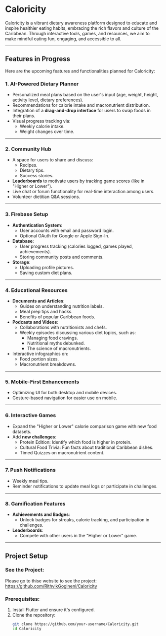 # **Caloricity**

Caloricity is a vibrant dietary awareness platform designed to educate and inspire healthier eating habits, embracing the rich flavors and culture of the Caribbean. Through interactive tools, games, and resources, we aim to make mindful eating fun, engaging, and accessible to all.

---

## **Features in Progress**

Here are the upcoming features and functionalities planned for Caloricity:

### 1. **AI-Powered Dietary Planner**
- Personalized meal plans based on the user's input (age, weight, height, activity level, dietary preferences).
- Recommendations for calorie intake and macronutrient distribution.
- Integration of a **drag-and-drop interface** for users to swap foods in their plans.
- Visual progress tracking via:
  - Weekly calorie intake.
  - Weight changes over time.

---

### 2. **Community Hub**
- A space for users to share and discuss:
  - Recipes.
  - Dietary tips.
  - Success stories.
- **Leaderboards** to motivate users by tracking game scores (like in "Higher or Lower").
- Live chat or forum functionality for real-time interaction among users.
- Volunteer dietitian Q&A sessions.

---

### 3. **Firebase Setup**
- **Authentication System**:
  - User accounts with email and password login.
  - Optional OAuth for Google or Apple Sign-In.
- **Database**:
  - User progress tracking (calories logged, games played, achievements).
  - Storing community posts and comments.
- **Storage**:
  - Uploading profile pictures.
  - Saving custom diet plans.

---

### 4. **Educational Resources**
- **Documents and Articles**:
  - Guides on understanding nutrition labels.
  - Meal prep tips and hacks.
  - Benefits of popular Caribbean foods.
- **Podcasts and Videos**:
  - Collaborations with nutritionists and chefs.
  - Weekly episodes discussing various diet topics, such as:
    - Managing food cravings.
    - Nutritional myths debunked.
    - The science of macronutrients.
- Interactive infographics on:
  - Food portion sizes.
  - Macronutrient breakdowns.

---

### 5. **Mobile-First Enhancements**
- Optimizing UI for both desktop and mobile devices.
- Gesture-based navigation for easier use on mobile.

---

### 6. **Interactive Games**
- Expand the "Higher or Lower" calorie comparison game with new food datasets.
- Add **new challenges**:
  - Protein Edition: Identify which food is higher in protein.
  - Cultural Food Trivia: Fun facts about traditional Caribbean dishes.
  - Timed Quizzes on macronutrient content.

---

### 7. **Push Notifications**
- Weekly meal tips.
- Reminder notifications to update meal logs or participate in challenges.

---

### 8. **Gamification Features**
- **Achievements and Badges**:
  - Unlock badges for streaks, calorie tracking, and participation in challenges.
- **Leaderboards**:
  - Compete with other users in the "Higher or Lower" game.

---

## **Project Setup**

### **See the Project:**
Please go to thise website to see the project: https://github.com/RithvikGogineni/Caloricity

### Prerequisites:
1. Install Flutter and ensure it's configured.
2. Clone the repository:
   ```bash
   git clone https://github.com/your-username/Caloricity.git
   cd Caloricity